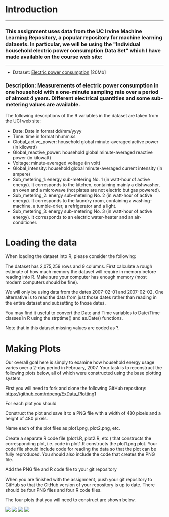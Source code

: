 # Introduction
-------------

### This assignment uses data from the UC Irvine Machine Learning Repository, a popular repository for machine learning datasets. In particular, we will be using the "Individual household electric power consumption Data Set" which I have made available on the course web site:
-------------

+ Dataset: [Electric power consumption](https://d396qusza40orc.cloudfront.net/exdata%2Fdata%2Fhousehold_power_consumption.zip "Electric power consumption") [20Mb]

### Description: Measurements of electric power consumption in one household with a one-minute sampling rate over a period of almost 4 years. Different electrical quantities and some sub-metering values are available.

The following descriptions of the 9 variables in the dataset are taken from the UCI web site:

+ Date: Date in format dd/mm/yyyy
+ Time: time in format hh:mm:ss
+ Global_active_power: household global minute-averaged active power (in kilowatt)
+ Global_reactive_power: household global minute-averaged reactive power (in kilowatt)
+ Voltage: minute-averaged voltage (in volt)
+ Global_intensity: household global minute-averaged current intensity (in ampere)
+ Sub_metering_1: energy sub-metering No. 1 (in watt-hour of active energy). It corresponds to the kitchen, containing mainly a         dishwasher, an oven and a microwave (hot plates are not electric but gas powered).
+ Sub_metering_2: energy sub-metering No. 2 (in watt-hour of active energy). It corresponds to the laundry room, containing a washing-machine, a tumble-drier, a refrigerator and a light.
+ Sub_metering_3: energy sub-metering No. 3 (in watt-hour of active energy). It corresponds to an electric water-heater and an air-conditioner.

# Loading the data
When loading the dataset into R, please consider the following:

The dataset has 2,075,259 rows and 9 columns. First calculate a rough estimate of how much memory the dataset will require in memory before reading into R. Make sure your computer has enough memory (most modern computers should be fine).

We will only be using data from the dates 2007-02-01 and 2007-02-02. One alternative is to read the data from just those dates rather than reading in the entire dataset and subsetting to those dates.

You may find it useful to convert the Date and Time variables to Date/Time classes in R using the strptime() and as.Date() functions.

Note that in this dataset missing values are coded as ?.

# Making Plots
Our overall goal here is simply to examine how household energy usage varies over a 2-day period in February, 2007. Your task is to reconstruct the following plots below, all of which were constructed using the base plotting system.

First you will need to fork and clone the following GitHub repository: https://github.com/rdpeng/ExData_Plotting1

For each plot you should

Construct the plot and save it to a PNG file with a width of 480 pixels and a height of 480 pixels.

Name each of the plot files as plot1.png, plot2.png, etc.

Create a separate R code file (plot1.R, plot2.R, etc.) that constructs the corresponding plot, i.e. code in plot1.R constructs the plot1.png plot. Your code file should include code for reading the data so that the plot can be fully reproduced. You should also include the code that creates the PNG file.

Add the PNG file and R code file to your git repository

When you are finished with the assignment, push your git repository to GitHub so that the GitHub version of your repository is up to date. There should be four PNG files and four R code files.

The four plots that you will need to construct are shown below.


![](https://github.com/JeanCarloVen/Exploratory-Data-Analysis/blob/master/plot1.png)
![](https://github.com/JeanCarloVen/Exploratory-Data-Analysis/blob/master/plot2.png)
![](https://github.com/JeanCarloVen/Exploratory-Data-Analysis/blob/master/plot3.png)
![](https://github.com/JeanCarloVen/Exploratory-Data-Analysis/blob/master/plot4.png)
